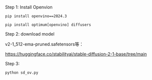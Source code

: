 Step 1: Install Openvion
```
pip install openvino==2024.3

pip install optimum[openvino] diffusers
```

Step 2: download model

v2-1_512-ema-pruned.safetensors等：

https://huggingface.co/stabilityai/stable-diffusion-2-1-base/tree/main 


Step 3:
```
python sd_ov.py
```
